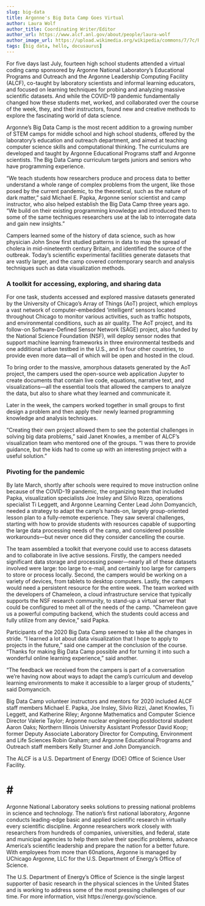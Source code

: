 ```yaml
---
slug: big-data
title: Argonne's Big Data Camp Goes Virtual
author: Laura Wolf
author_title: Coordinating Writer/Editor
author_url: https://www.alcf.anl.gov/about/people/laura-wolf
author_image_url: https://upload.wikimedia.org/wikipedia/commons/7/7c/Profile_avatar_placeholder_large.png
tags: [big data, hello, docusaurus]
---
```



For five days last July, fourteen high school students attended a virtual coding camp sponsored by Argonne National Laboratory’s Educational Programs and Outreach and the Argonne Leadership Computing Facility (ALCF), co-taught by laboratory scientists and informal learning educators, and focused on learning techniques for probing and analyzing massive scientific datasets. And while the COVID-19 pandemic fundamentally changed how these students met, worked, and collaborated over the course of the week, they, and their instructors, found new and creative methods to explore the fascinating world of data science.

Argonne’s Big Data Camp is the most recent addition to a growing number of STEM camps for middle school and high school students, offered by the laboratory’s education and outreach department, and aimed at teaching computer science skills and computational thinking. The curriculums are developed and taught by Argonne Educational Programs staff and Argonne scientists. The Big Data Camp curriculum targets juniors and seniors who have programming experience.

“We teach students how researchers produce and process data to better understand a whole range of complex problems from the urgent, like those posed by the current pandemic, to the theoretical, such as the nature of dark matter,” said Michael E. Papka, Argonne senior scientist and camp instructor, who also helped establish the Big Data Camp three years ago. “We build on their existing programming knowledge and introduced them to some of the same techniques researchers use at the lab to interrogate data and gain new insights.”

Campers learned some of the history of data science, such as how physician John Snow first studied patterns in data to map the spread of cholera in mid-nineteenth century Britain, and identified the source of the outbreak. Today’s scientific experimental facilities generate datasets that are vastly larger, and the camp covered contemporary search and analysis techniques such as data visualization methods.

### A toolkit for accessing, exploring, and sharing data

For one task, students accessed and explored massive datasets generated by the University of Chicago’s Array of Things (AoT) project, which employs a vast network of computer-embedded ‘intelligent’ sensors located throughout Chicago to monitor various activities, such as traffic hotspots, and environmental conditions, such as air quality. The AoT project, and its follow-on Software-Defined Sensor Network (SAGE) project, also funded by the National Science Foundation (NSF), will deploy sensor nodes that support machine learning frameworks in three environmental testbeds and one additional urban testbed in the U.S., and in four other countries, to provide even more data—all of which will be open and hosted in the cloud.

To bring order to the massive, amorphous datasets generated by the AoT project, the campers used the open-source web application Jupyter to create documents that contain live code, equations, narrative text, and visualizations—all the essential tools that allowed the campers to analyze the data, but also to share what they learned and communicate it.

Later in the week, the campers worked together in small groups to first design a problem and then apply their newly learned programming knowledge and analysis techniques.

“Creating their own project allowed them to see the potential challenges in solving big data problems,” said Janet Knowles, a member of ALCF’s visualization team who mentored one of the groups. “I was there to provide guidance, but the kids had to come up with an interesting project with a useful solution.”

### Pivoting for the pandemic

By late March, shortly after schools were required to move instruction online because of the COVID-19 pandemic, the organizing team that included Papka, visualization specialists Joe Insley and Silvio Rizzo, operations specialist Ti Leggett, and Argonne Learning Center Lead John Domyancich, needed a strategy to adapt the camp’s hands-on, largely group-oriented lesson plan to a fully-remote experience. They saw several challenges, starting with how to provide students with resources capable of supporting the large data processing needs of the camp, and considered possible workarounds—but never once did they consider cancelling the course.

The team assembled a toolkit that everyone could use to access datasets and to collaborate in live active sessions. Firstly, the campers needed significant data storage and processing power—nearly all of these datasets involved were large: too large to e-mail, and certainly too large for campers to store or process locally. Second, the campers would be working on a variety of devices, from tablets to desktop computers. Lastly, the campers would need a persistent resource for the entire week. The team worked with the developers of Chameleon, a cloud infrastructure service that typically supports the NSF research community, to stand-up a virtual server that could be configured to meet all of the needs of the camp. “Chameleon gave us a powerful computing backend, which the students could access and fully utilize from any device,” said Papka.

Participants of the 2020 Big Data Camp seemed to take all the changes in stride. “I learned a lot about data visualization that I hope to apply to projects in the future,” said one camper at the conclusion of the course. “Thanks for making Big Data Camp possible and for turning it into such a wonderful online learning experience,” said another.

“The feedback we received from the campers is part of a conversation we’re having now about ways to adapt the camp’s curriculum and develop learning environments to make it accessible to a larger group of students,” said Domyancich.

Big Data Camp volunteer instructors and mentors for 2020 included ALCF staff members Michael E. Papka, Joe Insley, Silvio Rizzi, Janet Knowles, Ti Leggett, and Katherine Riley; Argonne Mathematics and Computer Science Director Valerie Taylor; Argonne nuclear engineering postdoctoral student Aaron Oaks; Northern Illinois University Assistant Professor David Koop; former Deputy Associate Laboratory Director for Computing, Environment and Life Sciences Robin Graham; and Argonne Educational Programs and Outreach staff members Kelly Sturner and John Domyancich.

The ALCF is a U.S. Department of Energy (DOE) Office of Science User Facility.

# # #

Argonne National Laboratory seeks solutions to pressing national problems in science and technology. The nation’s first national laboratory, Argonne conducts leading-edge basic and applied scientific research in virtually every scientific discipline. Argonne researchers work closely with researchers from hundreds of companies, universities, and federal, state and municipal agencies to help them solve their specific problems, advance America’s scientific leadership and prepare the nation for a better future. With employees from more than 60nations, Argonne is managed by UChicago Argonne, LLC for the U.S. Department of Energy’s Office of Science.

The U.S. Department of Energy’s Office of Science is the single largest supporter of basic research in the physical sciences in the United States and is working to address some of the most pressing challenges of our time. For more information, visit https://​ener​gy​.gov/​s​c​ience.